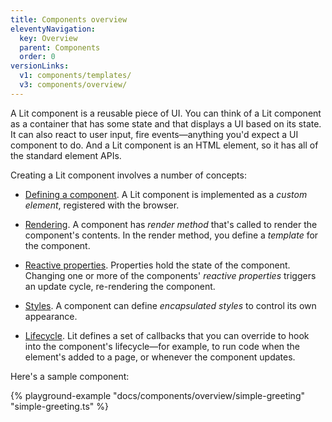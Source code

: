 ```yaml
---
title: Components overview
eleventyNavigation:
  key: Overview
  parent: Components
  order: 0
versionLinks:
  v1: components/templates/
  v3: components/overview/
---
```


A Lit component is a reusable piece of UI. You can think of a Lit component as a container that has some state and that displays a UI based on its state. It can also react to user input, fire events—anything you'd expect a UI component to do. And a Lit component is an HTML element, so it has all of the standard element APIs.

Creating a Lit component involves a number of concepts:

 *   [Defining a component](/docs/v2/components/defining/). A Lit component is implemented as a *custom element*, registered  with the browser.

 *   [Rendering](/docs/v2/components/rendering/). A component has *render method* that's called to render the component's contents. In the render method, you define a *template* for the component.

*   [Reactive properties](/docs/v2/components/properties/). Properties hold the state of the component. Changing one or more of the components' _reactive properties_ triggers an update cycle, re-rendering the component.

*   [Styles](/docs/v2/components/styles/). A component can define _encapsulated styles_ to control its own appearance.

*   [Lifecycle](/docs/v2/components/lifecycle/). Lit defines a set of callbacks that you can override to hook into the component's lifecycle—for example, to run code when the element's added to a page, or whenever the component updates.

Here's a sample component:

{% playground-example "docs/components/overview/simple-greeting" "simple-greeting.ts" %}
